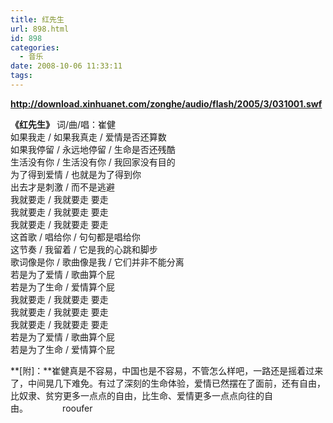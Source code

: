 ```yaml
---
title: 红先生
url: 898.html
id: 898
categories:
  - 音乐
date: 2008-10-06 11:33:11
tags:
---
```


  
**http://download.xinhuanet.com/zonghe/audio/flash/2005/3/031001.swf**  
  
**《红先生》** 词/曲/唱：崔健  
如果我走 / 如果我真走 / 爱情是否还算数  
如果我停留 / 永远地停留 / 生命是否还残酷  
生活没有你 / 生活没有你 / 我回家没有目的  
为了得到爱情 / 也就是为了得到你  
出去才是刺激 / 而不是逃避  
我就要走 / 我就要走 要走  
我就要走 / 我就要走 要走  
我就要走 / 我就要走 要走  
这首歌 / 唱给你 / 句句都是唱给你  
这节奏 / 我留着 / 它是我的心跳和脚步  
歌词像是你 / 歌曲像是我 / 它们并非不能分离  
若是为了爱情 / 歌曲算个屁  
若是为了生命 / 爱情算个屁  
我就要走 / 我就要走 要走  
我就要走 / 我就要走 要走  
我就要走 / 我就要走 要走  
若是为了爱情 / 歌曲算个屁  
若是为了生命 / 爱情算个屁  
  
**\[附\]：**崔健真是不容易，中国也是不容易，不管怎么样吧，一路还是摇着过来了，中间晃几下难免。有过了深刻的生命体验，爱情已然摆在了面前，还有自由，比奴隶、贫穷更多一点点的自由，比生命、爱情更多一点点向往的自由。              rooufer